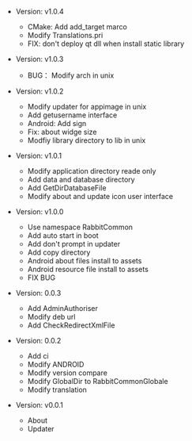 - Version: v1.0.4
  + CMake: Add add_target marco
  + Modify Translations.pri
  + FIX: don't deploy qt dll when install static library

- Version: v1.0.3
  + BUG： Modify arch in unix

- Version: v1.0.2
  + Modify updater for appimage in unix
  + Add getusername interface
  + Android: Add sign
  + Fix: about widge size
  + Modfiy library directory to lib in unix

- Version: v1.0.1
  + Modify application directory reade only
  + Add data and database directory
  + Add GetDirDatabaseFile
  + Modify about and update icon user interface

- Version: v1.0.0
  + Use namespace RabbitCommon
  + Add auto start in boot
  + Add don't prompt in updater
  + Add copy directory
  + Android about files install to assets 
  + Android resource file install to assets 
  + FIX BUG

- Version: 0.0.3
  + Add AdminAuthoriser
  + Modify deb url
  + Add CheckRedirectXmlFile

- Version: 0.0.2
  + Add ci
  + Modify ANDROID
  + Modify version compare
  + Modify GlobalDir to RabbitCommonGlobale
  + Modify translation

- Version: v0.0.1
  + About
  + Updater
